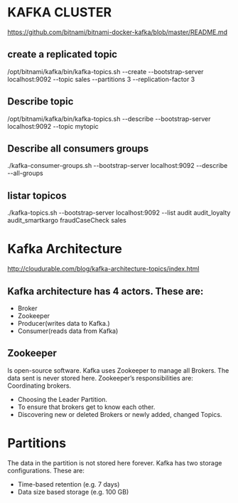 # KAFKA CLUSTER


https://github.com/bitnami/bitnami-docker-kafka/blob/master/README.md


## create a replicated topic
/opt/bitnami/kafka/bin/kafka-topics.sh --create --bootstrap-server localhost:9092 --topic sales --partitions 3 --replication-factor 3

## Describe topic
/opt/bitnami/kafka/bin/kafka-topics.sh --describe --bootstrap-server localhost:9092 --topic mytopic

## Describe all consumers groups
./kafka-consumer-groups.sh  --bootstrap-server localhost:9092 --describe --all-groups

## listar topicos
./kafka-topics.sh --bootstrap-server localhost:9092 --list
audit
audit_loyalty
audit_smartkargo
fraudCaseCheck
sales


# Kafka Architecture
http://cloudurable.com/blog/kafka-architecture-topics/index.html

## Kafka architecture has 4 actors. These are:
* Broker
* Zookeeper
* Producer(writes data to Kafka.)
* Consumer(reads data from Kafka)

## Zookeeper 
Is open-source software. Kafka uses Zookeeper to manage all Brokers. The data sent is never stored here. Zookeeper’s responsibilities are:
Coordinating brokers.
* Choosing the Leader Partition.
* To ensure that brokers get to know each other.
* Discovering new or deleted Brokers or newly added, changed Topics.

# Partitions
The data in the partition is not stored here forever. Kafka has two storage configurations. 
These are:
* Time-based retention (e.g. 7 days)
* Data size based storage (e.g. 100 GB)